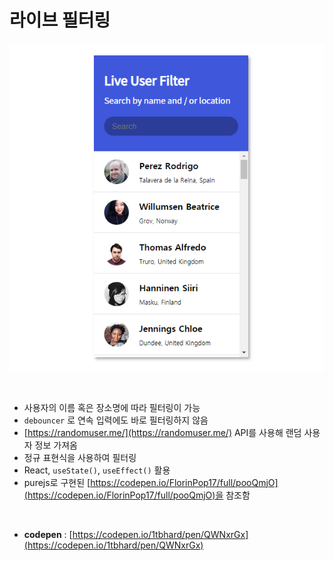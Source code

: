 # 라이브 필터링

<p align="center">
  <img src="./pic/liveUserFilter.png" />
</p>

<br/>

- 사용자의 이름 혹은 장소명에 따라 필터링이 가능
- `debouncer` 로 연속 입력에도 바로 필터링하지 않음
- [https://randomuser.me/](https://randomuser.me/) API를 사용해 랜덤 사용자 정보 가져옴
- 정규 표현식을 사용하여 필터링
- React, `useState()`, `useEffect()` 활용
- purejs로 구현된 [https://codepen.io/FlorinPop17/full/pooQmjO](https://codepen.io/FlorinPop17/full/pooQmjO)을 참조함

<br/>

- **codepen** : [https://codepen.io/1tbhard/pen/QWNxrGx](https://codepen.io/1tbhard/pen/QWNxrGx)
